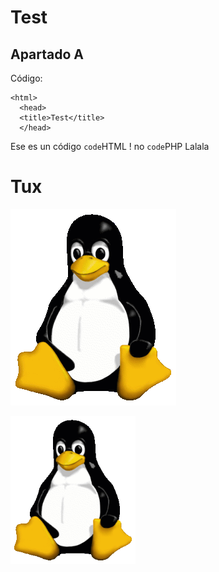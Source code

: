 # Test

## Apartado A
Código:

    <html>
      <head>
      <title>Test</title>
      </head>
  
Ese es un código `code`HTML ! no `code`PHP
Lalala

# Tux

![Mascota de Linux](/Tux.png)

<img src="Tux.png" alt="drawing" width="200"/>


